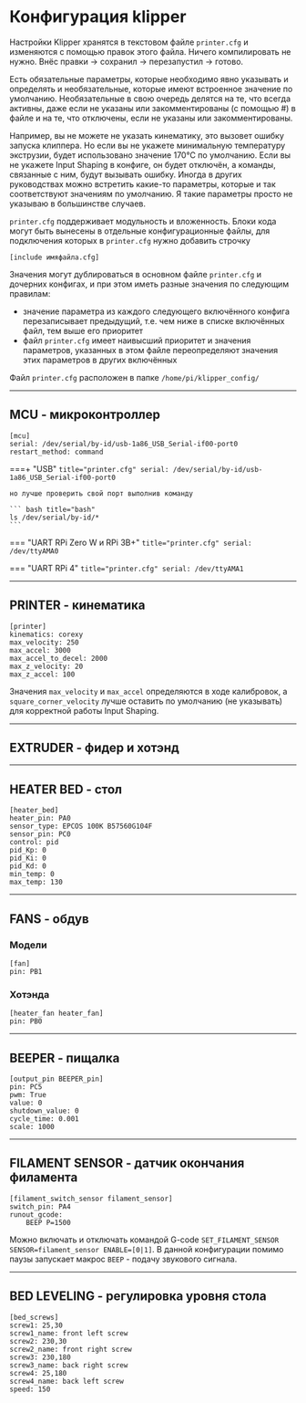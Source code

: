 # Конфигурация klipper

Настройки Klipper хранятся в текстовом файле `printer.cfg` и изменяются с помощью правок этого файла. Ничего компилировать не нужно. Внёс правки → сохранил → перезапустил → готово.

Есть обязательные параметры, которые необходимо явно указывать и определять и необязательные, которые имеют встроенное значение по умолчанию. Необязательные в свою очередь делятся на те, что всегда активны, даже если не указаны или закомментированы (с помощью #) в файле и на те, что отключены, если не указаны или закомментированы.

Например, вы не можете не указать кинематику, это вызовет ошибку запуска клиппера. Но если вы не укажете минимальную температуру экструзии, будет использовано значение 170℃ по умолчанию. Если вы не укажете Input Shaping в конфиге, он будет отключён, а команды, связанные с ним, будут вызывать ошибку. Иногда в других руководствах можно встретить какие-то параметры, которые и так соответствуют значениям по умолчанию. Я такие параметры просто не указываю в большинстве случаев.

`printer.cfg` поддерживает модульность и вложенность. Блоки кода могут быть вынесены в отдельные конфигурационные файлы, для подключения которых в `printer.cfg` нужно добавить строчку

```
[include имяфайла.cfg]
```

Значения могут дублироваться в основном файле `printer.cfg` и дочерних конфигах, и при этом иметь разные значения по следующим правилам:

- значение параметра из каждого следующего включённого конфига перезаписывает предыдущий, т.е. чем ниже в списке включённых файл, тем выше его приоритет
- файл `printer.cfg` имеет наивысший приоритет и значения параметров, указанных в этом файле переопределяют значения этих параметров в других включённых

Файл `printer.cfg` расположен в папке `/home/pi/klipper_config/`

---
## MCU - микроконтроллер

``` title="printer.cfg"
[mcu]
serial: /dev/serial/by-id/usb-1a86_USB_Serial-if00-port0
restart_method: command
```

===+ "USB"
    ``` title="printer.cfg"
    serial: /dev/serial/by-id/usb-1a86_USB_Serial-if00-port0
    ```

    но лучше проверить свой порт выполнив команду

    ``` bash title="bash"
    ls /dev/serial/by-id/*
    ```

=== "UART RPi Zero W и RPi 3B+"
    ``` title="printer.cfg"
    serial: /dev/ttyAMA0
    ```

=== "UART RPi 4"
    ``` title="printer.cfg"
    serial: /dev/ttyAMA1
    ```

---
## PRINTER - кинематика

``` title="printer.cfg"
[printer]
kinematics: corexy
max_velocity: 250
max_accel: 3000
max_accel_to_decel: 2000
max_z_velocity: 20
max_z_accel: 100
```

Значения `max_velocity` и `max_accel` определяются в ходе калибровок, а `square_corner_velocity` лучше оставить по умолчанию (не указывать) для корректной работы Input Shaping.

---
## EXTRUDER - фидер и хотэнд

---
## HEATER BED - стол

``` title="printer.cfg" hl_lines="6 7 8"
[heater_bed]
heater_pin: PA0
sensor_type: EPCOS 100K B57560G104F
sensor_pin: PC0
control: pid
pid_Kp: 0
pid_Ki: 0
pid_Kd: 0
min_temp: 0
max_temp: 130
```

---
## FANS - обдув

### Модели

``` title="printer.cfg"
[fan]
pin: PB1
```
### Хотэнда

``` title="printer.cfg"
[heater_fan heater_fan]
pin: PB0
```

---
## BEEPER - пищалка

``` title="printer.cfg"
[output_pin BEEPER_pin]
pin: PC5
pwm: True
value: 0
shutdown_value: 0
cycle_time: 0.001
scale: 1000
```

---
## FILAMENT SENSOR - датчик окончания филамента

``` title="printer.cfg"
[filament_switch_sensor filament_sensor]
switch_pin: PA4
runout_gcode:
    BEEP P=1500
```

Можно включать и отключать командой G-code `SET_FILAMENT_SENSOR SENSOR=filament_sensor ENABLE=[0|1]`. В данной конфигурации помимо паузы запускает макрос `BEEP` - подачу звукового сигнала.

---
## BED LEVELING - регулировка уровня стола

``` title="printer.cfg"
[bed_screws]
screw1: 25,30
screw1_name: front left screw
screw2: 230,30
screw2_name: front right screw
screw3: 230,180
screw3_name: back right screw
screw4: 25,180
screw4_name: back left screw
speed: 150
```